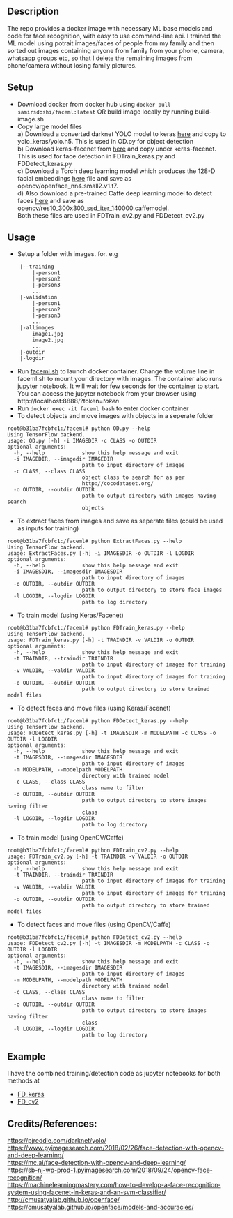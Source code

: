 ## Description

The repo provides a docker image with necessary ML base models and code for face recognition, with easy to use command-line api. I trained the ML model
using potrait images/faces of people from my family and then sorted out images containing anyone from family from your phone, camera, whatsapp groups etc, so that I delete the remaining images from phone/camera without losing family pictures. 

## Setup

* Download docker from docker hub using 
` docker pull samirsdoshi/faceml:latest `
 OR build image locally by running build-image.sh
* Copy large model files  
a) Download a converted darknet YOLO model to keras [here](https://drive.google.com/drive/folders/1YHYPsN4BnXz408_SY9Mo0G4Z2cSR0WCG?usp=sharing) and copy to yolo_keras/yolo.h5. This is used in OD.py for object detection  
b) Download keras-facenet from [here](https://drive.google.com/drive/folders/1pwQ3H4aJ8a6yyJHZkTwtjcL4wYWQb7bn) and copy under keras-facenet. This is used for face detection in FDTrain_keras.py and FDDetect_keras.py  
c) Download a Torch deep learning model which produces the 128-D facial embeddings [here](https://storage.cmusatyalab.org/openface-models/nn4.small2.v1.t7) file and save as opencv/openface_nn4.small2.v1.t7.  
d) Also download a pre-trained Caffe deep learning model to detect faces [here](https://github.com/mmilovec/facedetectionOpenCV/blob/master/res10_300x300_ssd_iter_140000.caffemodel) and save as opencv/res10_300x300_ssd_iter_140000.caffemodel.   
Both these files are used in FDTrain_cv2.py and FDDetect_cv2.py  

## Usage
* Setup a folder with images. for. e.g
```
    |--training
        |-person1
        |-person2
        |-person3
        ...
    |-validation
        |-person1
        |-person2
        |-person3
        ...
    |-allimages
        image1.jpg
        image2.jpg
        ...
    |-outdir
    |-logdir
``` 
* Run [faceml.sh](faceml.sh) to launch docker container. Change the volume line in faceml.sh to mount your directory with images. The container also runs jupyter notebook. It will wait for few seconds for the container to start. You can access the jupyter notebook from your browser using
http://localhost:8888/?token=<i>token</i>
* Run ` docker exec -it faceml bash `  to enter docker container
* To detect objects and move images with objects in a seperate folder
```
root@b31ba7fcbfc1:/faceml# python OD.py --help
Using TensorFlow backend.
usage: OD.py [-h] -i IMAGEDIR -c CLASS -o OUTDIR
optional arguments:
  -h, --help            show this help message and exit
  -i IMAGEDIR, --imagedir IMAGEDIR
                        path to input directory of images
  -c CLASS, --class CLASS
                        object class to search for as per
                        http://cocodataset.org/
  -o OUTDIR, --outdir OUTDIR
                        path to output directory with images having search
                        objects
```
* To extract faces from images and save as seperate files (could be used as inputs for training)
```
root@b31ba7fcbfc1:/faceml# python ExtractFaces.py --help
Using TensorFlow backend.
usage: ExtractFaces.py [-h] -i IMAGESDIR -o OUTDIR -l LOGDIR
optional arguments:
  -h, --help            show this help message and exit
  -i IMAGESDIR, --imagesdir IMAGESDIR
                        path to input directory of images
  -o OUTDIR, --outdir OUTDIR
                        path to output directory to store face images
  -l LOGDIR, --logdir LOGDIR
                        path to log directory
```
* To train model (using Keras/Facenet)
```
root@b31ba7fcbfc1:/faceml# python FDTrain_keras.py --help
Using TensorFlow backend.
usage: FDTrain_keras.py [-h] -t TRAINDIR -v VALDIR -o OUTDIR
optional arguments:
  -h, --help            show this help message and exit
  -t TRAINDIR, --traindir TRAINDIR
                        path to input directory of images for training
  -v VALDIR, --valdir VALDIR
                        path to input directory of images for training
  -o OUTDIR, --outdir OUTDIR
                        path to output directory to store trained model files
```
* To detect faces and move files (using Keras/Facenet)
```
root@b31ba7fcbfc1:/faceml# python FDDetect_keras.py --help
Using TensorFlow backend.
usage: FDDetect_keras.py [-h] -t IMAGESDIR -m MODELPATH -c CLASS -o OUTDIR -l LOGDIR
optional arguments:
  -h, --help            show this help message and exit
  -t IMAGESDIR, --imagesdir IMAGESDIR
                        path to input directory of images
  -m MODELPATH, --modelpath MODELPATH
                        directory with trained model
  -c CLASS, --class CLASS
                        class name to filter
  -o OUTDIR, --outdir OUTDIR
                        path to output directory to store images having filter
                        class
  -l LOGDIR, --logdir LOGDIR
                        path to log directory
```
* To train model (using OpenCV/Caffe)
```
root@b31ba7fcbfc1:/faceml# python FDTrain_cv2.py --help
usage: FDTrain_cv2.py [-h] -t TRAINDIR -v VALDIR -o OUTDIR
optional arguments:
  -h, --help            show this help message and exit
  -t TRAINDIR, --traindir TRAINDIR
                        path to input directory of images for training
  -v VALDIR, --valdir VALDIR
                        path to input directory of images for training
  -o OUTDIR, --outdir OUTDIR
                        path to output directory to store trained model files
```
* To detect faces and move files (using OpenCV/Caffe)
```
root@b31ba7fcbfc1:/faceml# python FDDetect_cv2.py --help
usage: FDDetect_cv2.py [-h] -t IMAGESDIR -m MODELPATH -c CLASS -o OUTDIR -l LOGDIR
optional arguments:
  -h, --help            show this help message and exit
  -t IMAGESDIR, --imagesdir IMAGESDIR
                        path to input directory of images
  -m MODELPATH, --modelpath MODELPATH
                        directory with trained model
  -c CLASS, --class CLASS
                        class name to filter
  -o OUTDIR, --outdir OUTDIR
                        path to output directory to store images having filter
                        class
  -l LOGDIR, --logdir LOGDIR
                        path to log directory
```

## Example
I have the combined training/detection code as jupyter notebooks for both methods at
* [FD_keras](faceml/notebooks/FD_keras.ipynb)
* [FD_cv2](faceml/notebooks/FD_cv2.ipynb)

## Credits/References:
https://pjreddie.com/darknet/yolo/  
https://www.pyimagesearch.com/2018/02/26/face-detection-with-opencv-and-deep-learning/  
https://mc.ai/face-detection-with-opencv-and-deep-learning/  
https://sb-nj-wp-prod-1.pyimagesearch.com/2018/09/24/opencv-face-recognition/  
https://machinelearningmastery.com/how-to-develop-a-face-recognition-system-using-facenet-in-keras-and-an-svm-classifier/  
http://cmusatyalab.github.io/openface/  
https://cmusatyalab.github.io/openface/models-and-accuracies/  



